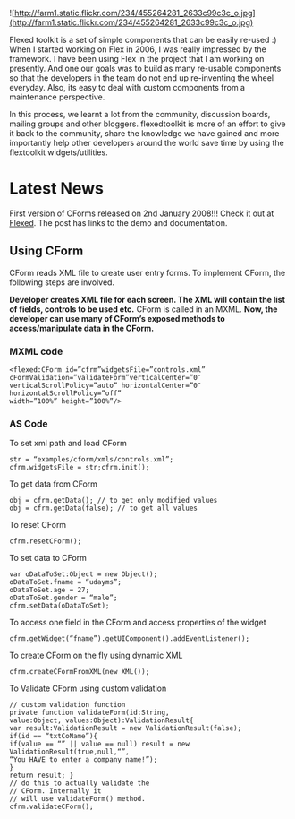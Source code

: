 ![http://farm1.static.flickr.com/234/455264281_2633c99c3c_o.jpg](http://farm1.static.flickr.com/234/455264281_2633c99c3c_o.jpg)

Flexed toolkit is a set of simple components that can be easily re-used :) When I started working on Flex in 2006, I was really impressed by the framework. I have been using Flex in the project that I am working on presently. And one our goals was to build as many re-usable components so that the developers in the team do not end up re-inventing the wheel everyday. Also, its easy to deal with custom components from a maintenance perspective.

In this process, we learnt a lot from the community, discussion boards, mailing groups and other bloggers. flexedtoolkit is more of an effort to give it back to the community, share the knowledge we have gained and more importantly help other developers around the world save time by using the flextoolkit widgets/utilities.

# Latest News #
First version of CForms released on 2nd January 2008!!! Check it out at
[Flexed](http://flexed.wordpress.com/2008/01/02/component-cform-v10). The post has links to the demo and documentation.


## Using CForm ##
CForm reads XML file to create user entry forms. To implement CForm, the following steps are involved.

**Developer creates XML file for each screen. The XML will contain the list of fields, controls to be used etc.** CForm is called in an MXML.
**Now, the developer can use many of CForm’s exposed methods to access/manipulate data in the CForm.**

### MXML code ###
```
<flexed:CForm id=”cfrm”widgetsFile=”controls.xml” cFormValidation=”validateForm”verticalCenter=”0″ 
verticalScrollPolicy=”auto” horizontalCenter=”0″ 
horizontalScrollPolicy=”off”
width=”100%” height=”100%”/>
```

### AS Code ###

To set xml path and load CForm
```
str = “examples/cform/xmls/controls.xml”;
cfrm.widgetsFile = str;cfrm.init();
```

To get data from CForm
```
obj = cfrm.getData(); // to get only modified values
obj = cfrm.getData(false); // to get all values
```

To reset CForm
```
cfrm.resetCForm();
```

To set data to CForm
```
var oDataToSet:Object = new Object();
oDataToSet.fname = “udayms”;
oDataToSet.age = 27;
oDataToSet.gender = “male”;
cfrm.setData(oDataToSet);
```

To access one field in the CForm and access properties of the widget
```
cfrm.getWidget(“fname”).getUIComponent().addEventListener();
```

To create CForm on the fly using dynamic XML
```
cfrm.createCFormFromXML(new XML());
```

To Validate CForm using custom validation
```
// custom validation function
private function validateForm(id:String,
value:Object, values:Object):ValidationResult{
var result:ValidationResult = new ValidationResult(false);
if(id == “txtCoName”){
if(value == “” || value == null) result = new ValidationResult(true,null,“”,
“You HAVE to enter a company name!”);
}
return result; }
// do this to actually validate the
// CForm. Internally it
// will use validateForm() method.
cfrm.validateCForm();
```